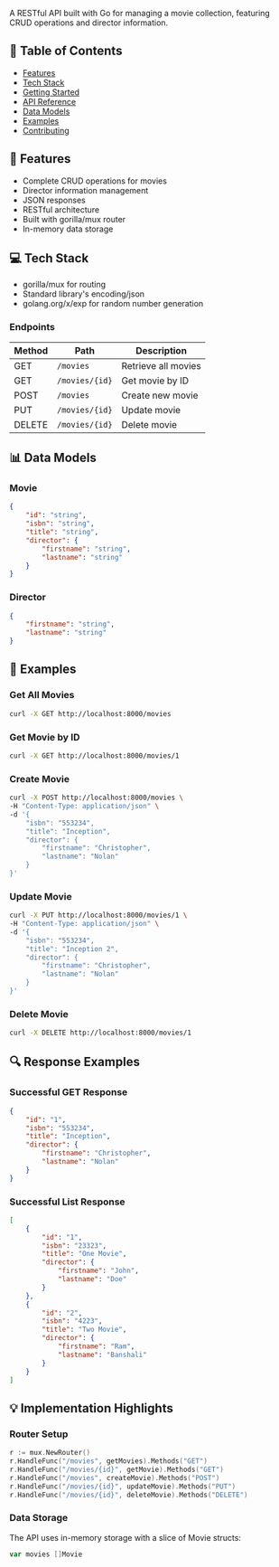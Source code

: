 

A RESTful API built with Go for managing a movie collection, featuring CRUD operations and director information.

## 📑 Table of Contents
- [Features](#-features)
- [Tech Stack](#-tech-stack)
- [Getting Started](#-getting-started)
- [API Reference](#-api-reference)
- [Data Models](#-data-models)
- [Examples](#-examples)
- [Contributing](#-contributing)

## 🚀 Features
- Complete CRUD operations for movies
- Director information management
- JSON responses
- RESTful architecture
- Built with gorilla/mux router
- In-memory data storage

## 💻 Tech Stack
- gorilla/mux for routing
- Standard library's encoding/json
- golang.org/x/exp for random number generation


### Endpoints

| Method | Path | Description |
|--------|------|-------------|
| GET | `/movies` | Retrieve all movies |
| GET | `/movies/{id}` | Get movie by ID |
| POST | `/movies` | Create new movie |
| PUT | `/movies/{id}` | Update movie |
| DELETE | `/movies/{id}` | Delete movie |

## 📊 Data Models

### Movie
```json
{
    "id": "string",
    "isbn": "string",
    "title": "string",
    "director": {
        "firstname": "string",
        "lastname": "string"
    }
}
```

### Director
```json
{
    "firstname": "string",
    "lastname": "string"
}
```

## 📝 Examples

### Get All Movies
```bash
curl -X GET http://localhost:8000/movies
```

### Get Movie by ID
```bash
curl -X GET http://localhost:8000/movies/1
```

### Create Movie
```bash
curl -X POST http://localhost:8000/movies \
-H "Content-Type: application/json" \
-d '{
    "isbn": "553234",
    "title": "Inception",
    "director": {
        "firstname": "Christopher",
        "lastname": "Nolan"
    }
}'
```

### Update Movie
```bash
curl -X PUT http://localhost:8000/movies/1 \
-H "Content-Type: application/json" \
-d '{
    "isbn": "553234",
    "title": "Inception 2",
    "director": {
        "firstname": "Christopher",
        "lastname": "Nolan"
    }
}'
```

### Delete Movie
```bash
curl -X DELETE http://localhost:8000/movies/1
```

## 🔍 Response Examples

### Successful GET Response
```json
{
    "id": "1",
    "isbn": "553234",
    "title": "Inception",
    "director": {
        "firstname": "Christopher",
        "lastname": "Nolan"
    }
}
```

### Successful List Response
```json
[
    {
        "id": "1",
        "isbn": "23323",
        "title": "One Movie",
        "director": {
            "firstname": "John",
            "lastname": "Doe"
        }
    },
    {
        "id": "2",
        "isbn": "4223",
        "title": "Two Movie",
        "director": {
            "firstname": "Ram",
            "lastname": "Banshali"
        }
    }
]
```

## 💡 Implementation Highlights

### Router Setup
```go
r := mux.NewRouter()
r.HandleFunc("/movies", getMovies).Methods("GET")
r.HandleFunc("/movies/{id}", getMovie).Methods("GET")
r.HandleFunc("/movies", createMovie).Methods("POST")
r.HandleFunc("/movies/{id}", updateMovie).Methods("PUT")
r.HandleFunc("/movies/{id}", deleteMovie).Methods("DELETE")
```

### Data Storage
The API uses in-memory storage with a slice of Movie structs:
```go
var movies []Movie
```


